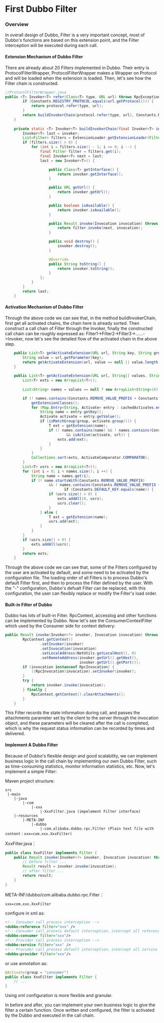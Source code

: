 # First Dubbo Filter

### Overview
In overall design of Dubbo, Filter is a very important concept, most of Dubbo's functions are based on this 
extension point, and the Filter interception will be executed during each call.

#### Extension Mechanism of Dubbo Filter
There are already about 20 Filters implemented in Dubbo. Their entry is ProtocolFilterWrapper, ProtocolFilterWrapper 
makes a Wrapper on Protocol and will be loaded when the extension is loaded. Then, let's see how 
the Filter chain is constructed.

```java
//ProtocolFilterWrapper.java
public <T> Invoker<T> refer(Class<T> type, URL url) throws RpcException {
        if (Constants.REGISTRY_PROTOCOL.equals(url.getProtocol())) {
            return protocol.refer(type, url);
        }
        return buildInvokerChain(protocol.refer(type, url), Constants.REFERENCE_FILTER_KEY, Constants.CONSUMER);
    }
    
    private static <T> Invoker<T> buildInvokerChain(final Invoker<T> invoker, String key, String group) {
        Invoker<T> last = invoker;
        List<Filter> filters = ExtensionLoader.getExtensionLoader(Filter.class).getActivateExtension(invoker.getUrl(), key, group);
        if (filters.size() > 0) {
            for (int i = filters.size() - 1; i >= 0; i --) {
                final Filter filter = filters.get(i);
                final Invoker<T> next = last;
                last = new Invoker<T>() {

                    public Class<T> getInterface() {
                        return invoker.getInterface();
                    }

                    public URL getUrl() {
                        return invoker.getUrl();
                    }

                    public boolean isAvailable() {
                        return invoker.isAvailable();
                    }

                    public Result invoke(Invocation invocation) throws RpcException {
                        return filter.invoke(next, invocation);
                    }

                    public void destroy() {
                        invoker.destroy();
                    }

                    @Override
                    public String toString() {
                        return invoker.toString();
                    }
                };
            }
        }
        return last;
    }

```

#### Activation Mechanism of Dubbo Filter
Through the above code we can see that, in the method buildInvokerChain, first get all 
activated chains, the chain here is already sorted. Then construct a call chain of Filter 
through the Invoker, finally the constructed call chain can be roughly expressed as: Filter1->Filter2->Filter3->......->Invoker, 
now let's see the detailed flow of the activated chain in the above step. 

```java
    public List<T> getActivateExtension(URL url, String key, String group) {
        String value = url.getParameter(key);
        return getActivateExtension(url, value == null || value.length() == 0 ? null : Constants.COMMA_SPLIT_PATTERN.split(value), group);
    }
    
    public List<T> getActivateExtension(URL url, String[] values, String group) {
        List<T> exts = new ArrayList<T>();
        
        List<String> names = values == null ? new ArrayList<String>(0) : Arrays.asList(values);

        if (! names.contains(Constants.REMOVE_VALUE_PREFIX + Constants.DEFAULT_KEY)) {
            getExtensionClasses();
            for (Map.Entry<String, Activate> entry : cachedActivates.entrySet()) {
                String name = entry.getKey();
                Activate activate = entry.getValue();
                if (isMatchGroup(group, activate.group())) {
                    T ext = getExtension(name);
                    if (! names.contains(name) && ! names.contains(Constants.REMOVE_VALUE_PREFIX + name) 
                            && isActive(activate, url)) {
                        exts.add(ext);
                    }
                }
            }
            Collections.sort(exts, ActivateComparator.COMPARATOR);
        }
        List<T> usrs = new ArrayList<T>();
        for (int i = 0; i < names.size(); i ++) {
            String name = names.get(i);
            if (! name.startsWith(Constants.REMOVE_VALUE_PREFIX)
                    && ! names.contains(Constants.REMOVE_VALUE_PREFIX + name)) {
                           if (Constants.DEFAULT_KEY.equals(name)) {
                    if (usrs.size() > 0) {
                        exts.addAll(0, usrs);
                        usrs.clear();
                    }
                } else {
                    T ext = getExtension(name);
                    usrs.add(ext);
                }
            }
        }
        if (usrs.size() > 0) {
            exts.addAll(usrs);
        }
        return exts;
    }
```
Through the above code we can see that, some of the Filters configured by the user are activated by default, 
and some need to be activated by the configuration file. The loading order of all Filters is to process Dubbo's 
default Filter first, and then to process the Filter defined by the user. With the "-" configuration, Dubbo's defualt Filter 
can be replaced, with this configuration, the user can flexibly replace or modify the Filter's load order.

#### Built-in Filter of Dubbo
Dubbo has lots of built-in Filter. RpcContext, accesslog and other functions can be implemented by Dubbo. 
Now let's see the ConsumerContextFilter which used by the Consumer side for context delivery:

```java
public Result invoke(Invoker<?> invoker, Invocation invocation) throws RpcException {
        RpcContext.getContext()
                .setInvoker(invoker)
                .setInvocation(invocation)
                .setLocalAddress(NetUtils.getLocalHost(), 0)
                .setRemoteAddress(invoker.getUrl().getHost(), 
                                  invoker.getUrl().getPort());
        if (invocation instanceof RpcInvocation) {
            ((RpcInvocation)invocation).setInvoker(invoker);
        }
        try {
            return invoker.invoke(invocation);
        } finally {
            RpcContext.getContext().clearAttachments();
        }
    }
```

This Filter records the state information during call, and passes the attachments parameter set 
by the client to the server through the invocation object, and these parameters will be cleared 
after the call is completed, which is why the request status information can be recorded by times 
and delivered.

#### Implement A Dubbo Filter
Because of Dubbo's flexible design and good scalability, we can implement business logic 
in the call chain by implementing our own Dubbo Filter, such as time-consuming statistics, monitor information statistics, etc.
Now, let's implement a simple Filter:

Maven project structure:

```
src
 |-main
    |-java
        |-com
            |-xxx
                |-XxxFilter.java (impelement Filter interface)
    |-resources
        |-META-INF
            |-dubbo
                |-com.alibaba.dubbo.rpc.Filter (Plain text file with content：xxx=com.xxx.XxxFilter)
```

XxxFilter.java：

```java
public class XxxFilter implements Filter {
    public Result invoke(Invoker<?> invoker, Invocation invocation) throws RpcException {
        // before filter ...
        Result result = invoker.invoke(invocation);
        // after filter ...
        return result;
    }
}
```

META-INF/dubbo/com.alibaba.dubbo.rpc.Filter：
```
xxx=com.xxx.XxxFilter
```

configure in xml as:

```xml
<!-- Consumer call process interception -->
<dubbo:reference filter="xxx" />
<!-- Consumer call process default interception，intercept all reference -->
<dubbo:consumer filter="xxx"/>
<!-- Provider call process interception -->
<dubbo:service filter="xxx" />
<!-- Provider call process default interception，intercept all service -->
<dubbo:provider filter="xxx"/>
```

or use annotation as:
```java
@Activate(group = "consumer")
public class XxxFilter implements Filter {
    // ...
}
```

Using xml configuration is more flexible and granular.


In before and after, you can implement your own business logic to give the filter a certain function. 
Once written and configured, the filter is activated by the Dubbo and executed in the call chain.
